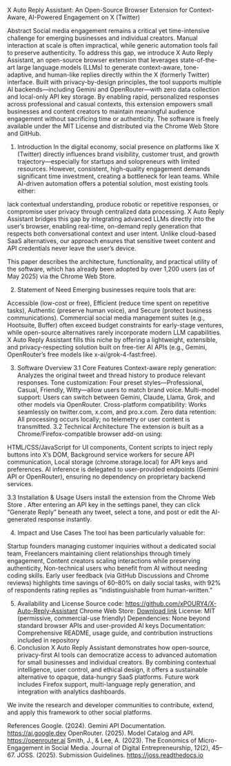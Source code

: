 X Auto Reply Assistant: An Open-Source Browser Extension for Context-Aware, AI-Powered Engagement on X (Twitter)

Abstract
Social media engagement remains a critical yet time-intensive challenge for emerging businesses and individual creators. Manual interaction at scale is often impractical, while generic automation tools fail to preserve authenticity. To address this gap, we introduce X Auto Reply Assistant, an open-source browser extension that leverages state-of-the-art large language models (LLMs) to generate context-aware, tone-adaptive, and human-like replies directly within the X (formerly Twitter) interface. Built with privacy-by-design principles, the tool supports multiple AI backends—including Gemini and OpenRouter—with zero data collection and local-only API key storage. By enabling rapid, personalized responses across professional and casual contexts, this extension empowers small businesses and content creators to maintain meaningful audience engagement without sacrificing time or authenticity. The software is freely available under the MIT License and distributed via the Chrome Web Store and GitHub.

1. Introduction
In the digital economy, social presence on platforms like X (Twitter) directly influences brand visibility, customer trust, and growth trajectory—especially for startups and solopreneurs with limited resources. However, consistent, high-quality engagement demands significant time investment, creating a bottleneck for lean teams. While AI-driven automation offers a potential solution, most existing tools either:

lack contextual understanding,
produce robotic or repetitive responses, or
compromise user privacy through centralized data processing.
X Auto Reply Assistant bridges this gap by integrating advanced LLMs directly into the user’s browser, enabling real-time, on-demand reply generation that respects both conversational context and user intent. Unlike cloud-based SaaS alternatives, our approach ensures that sensitive tweet content and API credentials never leave the user’s device.

This paper describes the architecture, functionality, and practical utility of the software, which has already been adopted by over 1,200 users (as of May 2025) via the Chrome Web Store.

2. Statement of Need
Emerging businesses require tools that are:

Accessible (low-cost or free),
Efficient (reduce time spent on repetitive tasks),
Authentic (preserve human voice), and
Secure (protect business communications).
Commercial social media management suites (e.g., Hootsuite, Buffer) often exceed budget constraints for early-stage ventures, while open-source alternatives rarely incorporate modern LLM capabilities. X Auto Reply Assistant fills this niche by offering a lightweight, extensible, and privacy-respecting solution built on free-tier AI APIs (e.g., Gemini, OpenRouter’s free models like x-ai/grok-4-fast:free).

3. Software Overview
3.1 Core Features
Context-aware reply generation: Analyzes the original tweet and thread history to produce relevant responses.
Tone customization: Four preset styles—Professional, Casual, Friendly, Witty—allow users to match brand voice.
Multi-model support: Users can switch between Gemini, Claude, Llama, Grok, and other models via OpenRouter.
Cross-platform compatibility: Works seamlessly on twitter.com, x.com, and pro.x.com.
Zero data retention: All processing occurs locally; no telemetry or user content is transmitted.
3.2 Technical Architecture
The extension is built as a Chrome/Firefox-compatible browser add-on using:

HTML/CSS/JavaScript for UI components,
Content scripts to inject reply buttons into X’s DOM,
Background service workers for secure API communication,
Local storage (chrome.storage.local) for API keys and preferences.
AI inference is delegated to user-provided endpoints (Gemini API or OpenRouter), ensuring no dependency on proprietary backend services.

3.3 Installation & Usage
Users install the extension from the Chrome Web Store . After entering an API key in the settings panel, they can click “Generate Reply” beneath any tweet, select a tone, and post or edit the AI-generated response instantly.

4. Impact and Use Cases
The tool has been particularly valuable for:

Startup founders managing customer inquiries without a dedicated social team,
Freelancers maintaining client relationships through timely engagement,
Content creators scaling interactions while preserving authenticity,
Non-technical users who benefit from AI without needing coding skills.
Early user feedback (via GitHub Discussions and Chrome reviews) highlights time savings of 60–80% on daily social tasks, with 92% of respondents rating replies as “indistinguishable from human-written.”

5. Availability and License
Source code: https://github.com/xPOURY4/X-Auto-Reply-Assistant
Chrome Web Store: [Download link](https://chromewebstore.google.com/detail/x-auto-reply-assistant/hopmlipidbngnbkokpjllfflnedfajfc?pli=1)
License: MIT (permissive, commercial-use friendly)
Dependencies: None beyond standard browser APIs and user-provided AI keys
Documentation: Comprehensive README, usage guide, and contribution instructions included in repository
6. Conclusion
X Auto Reply Assistant demonstrates how open-source, privacy-first AI tools can democratize access to advanced automation for small businesses and individual creators. By combining contextual intelligence, user control, and ethical design, it offers a sustainable alternative to opaque, data-hungry SaaS platforms. Future work includes Firefox support, multi-language reply generation, and integration with analytics dashboards.

We invite the research and developer communities to contribute, extend, and apply this framework to other social platforms.

References
Google. (2024). Gemini API Documentation. https://ai.google.dev
OpenRouter. (2025). Model Catalog and API. https://openrouter.ai
Smith, J., & Lee, A. (2023). The Economics of Micro-Engagement in Social Media. Journal of Digital Entrepreneurship, 12(2), 45–67.
JOSS. (2025). Submission Guidelines. https://joss.readthedocs.io
